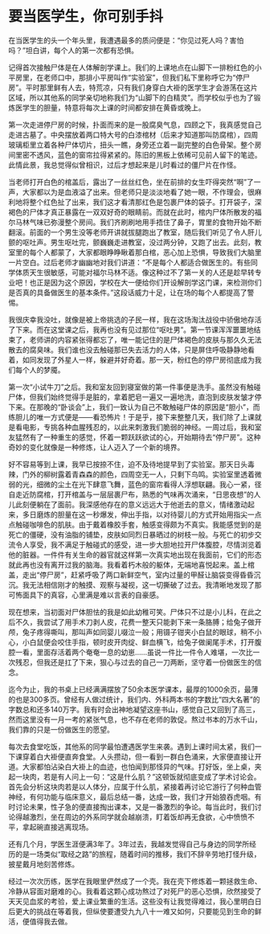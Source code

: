# 要当医学生，你可别手抖

在当医学生的头一个年头里，我遭遇最多的质问便是：“你见过死人吗？害怕吗？”坦白讲，每个人的第一次都有恐惧。 

记得首次接触尸体是在人体解剖学课上。我们的上课地点在山脚下一排粉红色的小平房里，在老师口中，那排小平房叫作“实验室”，但我们私下里称呼它为“停尸房”。平时那里鲜有人去，特荒凉，只有我们身穿白大褂的医学生才会游荡在这片区域，所以其他系的同学亲切地称我们为“山脚下的白精灵”。而学校似乎也为了锻炼医学生的胆量，特意将每次上课的时间都安排在黄昏或晚上。 

第一次走进停尸房的时候，扑面而来的是一股腐臭气息，四顾之下，我真感觉自己走进古墓了。中央摆放着两口特大号的白漆棺材（后来才知道那叫防腐棺），四周玻璃柜里立着各种尸体切片，扭头一瞧，身旁还立着一副完整的白色骨架。整个房间里密不透风，蓝色的窗帘拉得紧紧的。陈旧的黑板上依稀可见前人留下的笔迹。此情此景，我总觉得似曾相识，过后才想起来是儿时看过的僵尸片在作怪。 

当老师打开白色的棺盖后，露出了一丝丝红色，坐在前排的女生吓得突然“啊”了一声，大家都以为是血液溢了出来。但老师只是淡淡地看了她一眼，不作理会，很麻利地将整个红色扯了出来，我们这才看清那红色是包裹尸体的袋子。打开袋子，深褐色的尸体才真正暴露在一双双好奇的眼睛前。而就在此时，棺内尸体所散发的福尔马林气味已弥漫整个房间。我们齐刷刷地用手捂住了鼻子，胃里的食物开始不断翻滚。前面的一个男生没等老师开讲就拔腿跑出了教室，随后我们听见了令人肝儿颤的呕吐声。男生呕吐完，颤巍巍走进教室，没过两分钟，又跑了出去。此刻，教室里的每个人都蒙了，大家都眼睁睁瞅着那白棺，恶心加上恐惧，导致我们大脑里一片空白。过后老师才幽幽地对我们讲道：“不是每个人都适合做医生的。有些同学体质天生很敏感，可能对福尔马林不适。像这种过不了第一关的人还是趁早转专业吧！也正是因为这个原因，学校在大一便给你们开设解剖学这门课，来检测你们是否真的具备做医生的基本条件。”这段话威力十足，让在场的每个人都提高了警惕。 

我很庆幸我没吐，就像是被上帝挑选的子民一样，我在这场淘汰战役中骄傲地存活了下来。而在这堂课之后，我再也没有见过那位“呕吐男”。第一节课浑浑噩噩地结束了，老师讲的内容紧张得都忘了，唯一能记住的是尸体褐色的皮肤与那久久无法散去的腐臭味。我们谁也没去触碰那已失去活力的人体，只是屏住呼吸静静地看着，如同发现了外星人一样，躲避并好奇着。那一天，粉红色的停尸房彻底成为我们每个人的梦魇。 

第一次“小试牛刀”之后。我和室友回到寝室做的第一件事便是洗手。虽然没有触碰尸体，但我们始终觉得手是脏的，拿着肥皂一遍又一遍地洗，直泡到皮肤发皱才停下来。在那晚的“卧谈会”上，我们一致认为自己不敢触碰尸体的原因是“胆小”，而练胆儿的唯一方式便是——看恐怖片！于是乎，接下来整整几天，我们除了上课就是看电影，专挑各种血腥残忍的，以此来刺激我们脆弱的神经。一周过后，我和室友猛然有了一种重生的感觉，怀着一颗跃跃欲试的心，开始期待去“停尸房”。这种奇妙的变化就像是一种修炼，让人迈入了一个新的境界。 

好不容易等到上课，我早已按捺不住，迫不及待地提早到了实验室。那天日头毒辣，门外的柳树露着青森森的颜色，四周空无一人，只剩下鸟鸣。实验室里透着微弱的光，细微的尘土在光下肆意飞舞，蓝色的窗帘看得人浮想联翩。我心一紧，径自走近防腐棺，打开棺盖与一层层裹尸布，熟悉的气味再次涌来，“日思夜想”的人儿此刻便躺在了面前。我深感他存在的意义远远大于他逝去的意义，情绪激动起来，多日磨炼的胆量在这一秒爆发，伸出手指，以对待婴儿的方式开始用指尖一点点触碰咖啡色的肌肤。由于戴着橡胶手套，触感变得颇为不真实。我能感觉到的是死亡的僵硬，没有油脂的铺垫，皮肤如同烈日暴晒过的树枝一般。与死亡的初步交流令人享受，我不满足于触碰式的感受，进一步大胆地拉开尸体腹腔，尽情浏览着他的脏器。一件件有关生命的器官就这样第一次真实地出现在我面前，它们的形态就此再也没有离开过我的脑海。我看着朽木般的躯体，无端地喜悦起来。盖上棺盖，走出“停尸房”，赶紧呼吸了两口新鲜空气，室内过量的甲醛让脑袋变得昏昏沉沉。我无法相信刚才的触摸、观察与凝视，这一切撕破了过去。我清晰地发现了那可怖面具下的真容，心里满是难以言表的自豪感。 

现在想来，当初面对尸体胆怯的我是如此幼稚可笑。尸体只不过是小儿科，在此之后不久，我尝试了用手术刀剥人皮，花费一整天只能剥下来一条胳膊；给兔子做开颅，兔子疼得嘶叫，那叫声如同婴儿啜泣一般；用镊子钳夹小白鼠的眼球，稍不小心，小白鼠便会咬住手指，顿时皮开肉绽、鲜血横飞，给兔子做阑尾手术，打开腹腔一看，里面存活着两个奄奄一息的幼崽……虽说一件比一件令人难堪，一次比一次残忍，但我还是扛了下来，狠心与过去的自己一刀两断，坚守着一份做医生的信念。 

迄今为止，我的书桌上已经满满摆放了50余本医学课本，最厚的1000余页，最薄的也是300多页。曾经有人做过统计，我们内、外科两本书的字数比“四大名著”的字数总和还多140万字。我有时会出神地凝望这座书山，感觉自己又回到了高三，然而这里没有一月一考的紧张气息，也不存在老师的敦促。熬过书本的万水千山，我们靠的只是一份做医生的愿望。 

每次去食堂吃饭，其他系的同学最怕遭遇医学生来袭。遇到上课时间太紧，我们一下课穿着白大褂便直奔食堂。人头攒动，但一看到一群白色涌来，大家便直接让开道。大家都怕沾染白大褂上的血迹，也怕闻到那怪异的气味。打好饭，坐上桌，夹起一块肉，若是有人问上一句：“这是什么肌？”这顿饭就彻底变成了学术讨论会。首先会分析这块肉若是以人体分，应属于什么肌，紧接着再讨论它游行了何种血管神经，有何功能与临床意义，最后总结一番，达成一致，我们才开始狼吞虎咽。有时讨论未果，性子急的便直接掏出课本，又是一番激烈的争论。每当此时，我们讨论得越激烈，坐在周边的外系同学就会越崩溃，盯着饭却再无食欲，心中愤愤不平，拿起碗直接逃离现场。 

还有几个月，学医生涯便满3年了。3年过去，我越发觉得自己与身边的同学所经历的是一场类似“取经之路”的旅程，随着时间的推移，我们不辞辛劳地打怪升级，披星戴月地刻苦修炼。 

经过一次次历练，医学在我眼里俨然成了一个壳。我在壳下修炼着一颗拯救生命、冷静从容面对磨难的心。我看着这颗心成功熬过了对死尸的恶心恐惧，欣然接受了天天见血浆的考验，爱上课业繁重的生活。这些没有让我觉得难过，我心里明白日后更大的挑战在等着我，但纵使要遭受九九八十一难又如何，只要能见到生命的鲜活，便值得我去做。